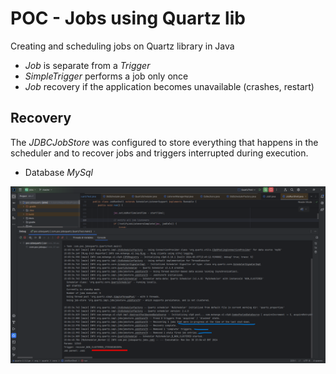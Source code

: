 # POC - Jobs using Quartz lib

Creating and scheduling jobs on Quartz library in Java

* _Job_ is separate from a _Trigger_
* _SimpleTrigger_ performs a job only once
* _Job_ recovery if the application becomes unavailable (crashes, restart)

## Recovery

The _JDBCJobStore_ was configured to store everything that happens in the scheduler and to recover jobs and triggers interrupted during execution.

* Database _MySql_

![Recovery job](./docs/tests/5-job-recovering-executing.PNG)